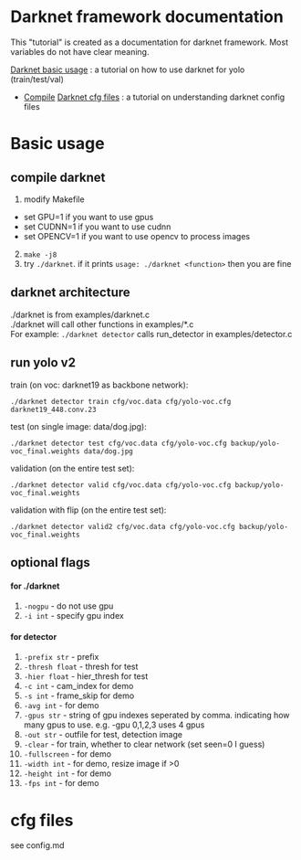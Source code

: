 # Darknet framework documentation
This "tutorial" is created as a documentation for darknet framework. Most variables do not have clear meaning.

[Darknet basic usage](#Basic-usage) : a tutorial on how to use darknet for yolo (train/test/val)  
* [Compile](##compile-darknet)
[Darknet cfg files](#cfg-files) : a tutorial on understanding darknet config files

# Basic usage
## compile darknet
1. modify Makefile
* set GPU=1 if you want to use gpus
* set CUDNN=1 if you want to use cudnn
* set OPENCV=1 if you want to use opencv to process images
2. ```make -j8```
3. try ```./darknet```. if it prints ```usage: ./darknet <function>``` then you are fine

## darknet architecture
./darknet is from examples/darknet.c  
./darknet <function> will call other functions in examples/*.c  
For example: ```./darknet detector``` calls run_detector in examples/detector.c  

## run yolo v2
train (on voc: darknet19 as backbone network):
```
./darknet detector train cfg/voc.data cfg/yolo-voc.cfg darknet19_448.conv.23
```
test (on single image: data/dog.jpg):
```
./darknet detector test cfg/voc.data cfg/yolo-voc.cfg backup/yolo-voc_final.weights data/dog.jpg
```
validation (on the entire test set):
```
./darknet detector valid cfg/voc.data cfg/yolo-voc.cfg backup/yolo-voc_final.weights
```
validation with flip (on the entire test set):
```
./darknet detector valid2 cfg/voc.data cfg/yolo-voc.cfg backup/yolo-voc_final.weights
```
## optional flags
#### for ./darknet
1. ```-nogpu``` - do not use gpu
2. ```-i int``` - specify gpu index
#### for detector
1. ```-prefix str``` - prefix
2. ```-thresh float``` - thresh for test
3. ```-hier float``` - hier_thresh for test
4. ```-c int``` - cam_index for demo
5. ```-s int``` - frame_skip for demo
6. ```-avg int``` - for demo
7. ```-gpus str``` - string of gpu indexes seperated by comma. indicating how many gpus to use. e.g. -gpu 0,1,2,3 uses 4 gpus
8. ```-out str``` - outfile for test, detection image
9. ```-clear``` - for train, whether to clear network (set seen=0 I guess)
10. ```-fullscreen``` - for demo
11. ```-width int``` - for demo, resize image if >0
12. ```-height int``` - for demo
13. ```-fps int``` - for demo
# cfg files
see config.md
